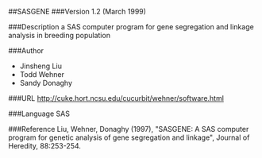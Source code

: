 ##SASGENE
###Version
1.2 (March 1999)

###Description
a SAS computer program for gene segregation and linkage analysis in breeding population

###Author
* Jinsheng Liu
* Todd Wehner
* Sandy Donaghy

###URL
http://cuke.hort.ncsu.edu/cucurbit/wehner/software.html

###Language
SAS

###Reference
Liu, Wehner, Donaghy (1997), "SASGENE: A SAS computer program for genetic analysis of gene segregation and linkage", Journal of Heredity, 88:253-254.


